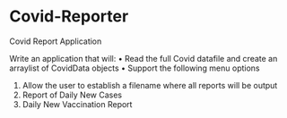 # Covid-Reporter
Covid Report Application

Write an application that will:
•	Read the full Covid datafile and create an arraylist of CovidData objects
•	Support the following menu options
1.	Allow the user to establish a filename where all reports will be output
2.	Report of Daily New Cases
3.	Daily New Vaccination Report

